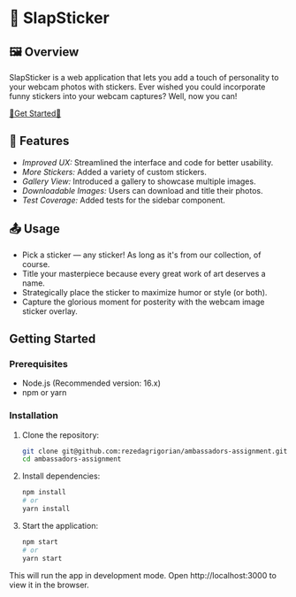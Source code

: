 # 🎨 SlapSticker

## 🖼 Overview
SlapSticker is a web application that lets you add a touch of personality to your webcam photos with stickers. 
Ever wished you could incorporate funny stickers into your webcam captures?
Well, now you can!

[🌟Get Started🌟](https://6621a2f5b6e9dd00081c6813--stickersnap.netlify.app//)


## 🎉 Features
- *Improved UX:* Streamlined the interface and code for better usability.
- *More Stickers:* Added a variety of custom stickers.
- *Gallery View:* Introduced a gallery to showcase multiple images.
- *Downloadable Images:* Users can download and title their photos.
- *Test Coverage:* Added tests for the sidebar component.

## 📤  Usage
- Pick a sticker — any sticker! As long as it's from our collection, of course.
- Title your masterpiece because every great work of art deserves a name.
- Strategically place the sticker to maximize humor or style (or both).
- Capture the glorious moment for posterity with the webcam image sticker overlay.

## Getting Started

### Prerequisites
- Node.js (Recommended version: 16.x)
- npm or yarn

### Installation
1. Clone the repository:
   ```bash
   git clone git@github.com:rezedagrigorian/ambassadors-assignment.git
   cd ambassadors-assignment
2. Install dependencies:
    ```bash
    npm install
    # or
    yarn install
3. Start the application:
    ```bash
    npm start
    # or
    yarn start

This will run the app in development mode. Open http://localhost:3000 to view it in the browser.
